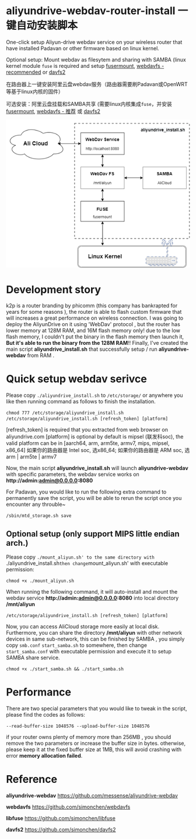 # aliyundrive-webdav-router-install  一键自动安装脚本
One-click setup Aliyun-drive webdav service on your wireless router that have installed Padavan or other firmware based on linux kernel.

Optional setup: Mount webdav as filesytem and sharing with SAMBA (linux kernel module `fuse` is required and setup [fusermount](https://github.com/simonchen/libfuse), [webdavfs - recommended](https://github.com/simonchen/webdavfs) or [davfs2](https://github.com/simonchen/davfs2)

在路由器上一键安装阿里云盘webdav服务（路由器需要刷Padavan或OpenWRT等基于linux内核的固件）

可选安装：阿里云盘挂载和SAMBA共享 (需要linux内核集成`fuse`，并安装[fusermount](https://github.com/simonchen/libfuse), [webdavfs - 推荐](https://github.com/simonchen/webdavfs) 或 [davfs2](https://github.com/simonchen/davfs2)

![Aliyun drive](webdav.png)

# Development story
k2p is a router branding by phicomm (this company has bankrapted for years for some reasons ), 
the router is able to flash custom firmware that will increases a great performance on wireless connection.
I was going to deploy the AliyunDrive on it using 'WebDav' protocol , but the router has lower memory at 128M RAM, and 16M flash memory only!
due to the low flash memory, I couldn't put the binary in the flash memory then launch it, **But it's able to run the binary from the 128M RAM**!!
Finally, I've created the main script **aliyundrive_install.sh** that successfully setup / run **aliyundrive-webdav** from RAM .

# Quick setup webdav serivce
Please copy `./aliyundrive_install.sh` to `/etc/storage/` or anywhere you like
then running command as follows to finish the installation.
```
chmod 777 /etc/storage/aliyundrive_install.sh
/etc/storage/aliyundrive_install.sh [refresh_token] [platform]
```
[refresh_token] is required that you extracted from web browser on aliyundrive.com
[platform] is optional by default is mipsel (联发科soc), the valid platform can be in [aarch64, arm, arm5te, armv7, mips, mipsel, x86_64]
如果你的路由器是 Intel soc, 选x86_64; 如果你的路由器是 ARM soc, 选arm | arm5te | armv7

Now, the main script **aliyundrive_install.sh** will launch **aliyundrive-webdav** with specific parameters,
the webdav service works on **http://admin:admin@0.0.0.0:8080**

For Padavan, you would like to run the following extra command to permanently save the script, 
you will be able to rerun the script once you encounter any throuble~
```
/sbin/mtd_storage.sh save
```

## Optional setup (only support MIPS little endian arch.)
Please copy `./mount_aliyun.sh' to the same directory with `./aliyundrive_install.sh`
then change `mount_aliyun.sh' with executable permission:
```
chmod +x ./mount_aliyun.sh
```
When running the following command, it will auto-install and mount the webdav service **http://admin:admin@0.0.0.0:8080** into local directory **/mnt/aliyun**
```
/etc/storage/aliyundrive_install.sh [refresh_token] [platform]
```
Now, you can access AliCloud storage more easily at local disk.
Furthermore, you can share the directory **/mnt/aliyun** with other network devices in same sub-network,
this can be finished by SAMBA , you simply copy `smb.conf` `start_samba.sh` to somewhere,
then change `start_samba.conf` with executable permission and execute it to setup SAMBA share service.
```
chmod +x ./start_samba.sh && ./start_samba.sh
```

# Performance
There are two special parameters that you would like to tweak in the script, please find the codes as follows:
```
--read-buffer-size 1048576 --upload-buffer-size 1048576
```
if your router owns plenty of memory more than 256MB , you should remove the two parameters or increase the buffer size in bytes.
otherwise, please keep it at the fixed buffer size at 1MB, this will avoid crashing with error **memory allocation failed**.

# Reference
**aliyundrive-webdav**
https://github.com/messense/aliyundrive-webdav

**webdavfs**
https://github.com/simonchen/webdavfs

**libfuse**
https://github.com/simonchen/libfuse

**davfs2**
https://github.com/simonchen/davfs2
